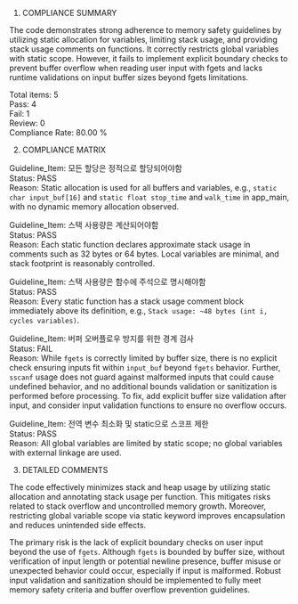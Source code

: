 1) COMPLIANCE SUMMARY

The code demonstrates strong adherence to memory safety guidelines by utilizing static allocation for variables, limiting stack usage, and providing stack usage comments on functions. It correctly restricts global variables with static scope. However, it fails to implement explicit boundary checks to prevent buffer overflow when reading user input with fgets and lacks runtime validations on input buffer sizes beyond fgets limitations.

Total items: 5  
Pass: 4  
Fail: 1  
Review: 0  
Compliance Rate: 80.00 %

2) COMPLIANCE MATRIX

Guideline_Item: 모든 할당은 정적으로 할당되어야함  
Status: PASS  
Reason: Static allocation is used for all buffers and variables, e.g., `static char input_buf[16]` and `static float stop_time` and `walk_time` in app_main, with no dynamic memory allocation observed.

Guideline_Item: 스택 사용량은 계산되어야함  
Status: PASS  
Reason: Each static function declares approximate stack usage in comments such as 32 bytes or 64 bytes. Local variables are minimal, and stack footprint is reasonably controlled.

Guideline_Item: 스택 사용량은 함수에 주석으로 명시해야함  
Status: PASS  
Reason: Every static function has a stack usage comment block immediately above its definition, e.g., `Stack usage: ~48 bytes (int i, cycles variables)`.

Guideline_Item: 버퍼 오버플로우 방지를 위한 경계 검사  
Status: FAIL  
Reason: While `fgets` is correctly limited by buffer size, there is no explicit check ensuring inputs fit within `input_buf` beyond `fgets` behavior. Further, `sscanf` usage does not guard against malformed inputs that could cause undefined behavior, and no additional bounds validation or sanitization is performed before processing. To fix, add explicit buffer size validation after input, and consider input validation functions to ensure no overflow occurs.

Guideline_Item: 전역 변수 최소화 및 static으로 스코프 제한  
Status: PASS  
Reason: All global variables are limited by static scope; no global variables with external linkage are used.

3) DETAILED COMMENTS

The code effectively minimizes stack and heap usage by utilizing static allocation and annotating stack usage per function. This mitigates risks related to stack overflow and uncontrolled memory growth. Moreover, restricting global variable scope via static keyword improves encapsulation and reduces unintended side effects.

The primary risk is the lack of explicit boundary checks on user input beyond the use of `fgets`. Although `fgets` is bounded by buffer size, without verification of input length or potential newline presence, buffer misuse or unexpected behavior could occur, especially if input is malformed. Robust input validation and sanitization should be implemented to fully meet memory safety criteria and buffer overflow prevention guidelines.